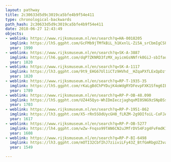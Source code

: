```yaml
---
layout: pathway
title: 2c30633d5d9c3019ca5bfe4b9f54e411
type: chronological-backwards
path_hash: 2c30633d5d9c3019ca5bfe4b9f54e411
date: 2018-06-27 12:43:49
objects:
- weblink: https://www.rijksmuseum.nl/en/search?q=HA-0018205
  imglink: https://lh5.ggpht.com/GcFMb9jTMfkBiL_h1KxnlL-Zi5A_srCbmIgCSFP6sVdOAGrSxk2hf4N-rbPM7-JxAB0HSsEbHYbsPzgeyX0OI8DAfGc=s200
  year: 1990
- weblink: https://www.rijksmuseum.nl/en/search?q=SK-A-3887
  imglink: https://lh6.ggpht.com/dqP7ZKNRD3fzMX_ayicmGsNNfrk0GiJ-sbIfauNHGXiZ0ffJcB8pyuBbWpSSYq_8GcC-JWsZdoCY0Mn-8MPLzwesgH0=s200
  year: 1820
- weblink: https://www.rijksmuseum.nl/en/search?q=SK-A-1117
  imglink: https://lh3.ggpht.com/9t9_EHG67Ul1iCTz9HVhd__HZqaPXfLExQpDzf70swEmyYg23GEAmWP1eMxPcfNlXWMe3efKHLH-8XbV1BmbZehyNWmf=s200
  year: 1820
- weblink: https://www.rijksmuseum.nl/en/search?q=RP-T-1935-35
  imglink: https://lh5.ggpht.com/rKaLgBdChPYDujK4oWdgRYDFevpFXK1Sfmg6IBiR2RYG8TMJV7MsAZPMdneNBaD9vCcf8JkwUjAEc-fYYY3yXx5blLY=s200
  year: 1789
- weblink: https://www.rijksmuseum.nl/en/search?q=RP-P-OB-48.090
  imglink: https://lh5.ggpht.com/UZ445Qyo-WhIDmIeczjaghqxMI0SNG9zSNpBSsnDEMphP6VGQO34c5x28bGTOzoqmHQDLdlFk56b5crjpSNXsqWifWE=s200
  year: 1703
- weblink: https://www.rijksmuseum.nl/en/search?q=RP-P-1951-862
  imglink: https://lh3.ggpht.com/X5-rRn5SOdUycGH8_fLRZM-2g9DIfoiL-CoFJA5RHP48dIYKrAV_IhJPk664rMIFkQtHnkFFPLjHSN-5pLkX_Yu7Mw=s200
  year: 1617
- weblink: https://www.rijksmuseum.nl/en/search?q=RP-P-OB-5277
  imglink: https://lh4.ggpht.com/wZw-Fnqso99TAN6CN2uJMfrDVS4Fzg4FvFmdK1i3hLf3iLfAaODwAi7zxBfw8G2Ge0o5KL63ZJj9-GsS-5i6ZVvApyO9=s200
  year: 1608
- weblink: https://www.rijksmuseum.nl/en/search?q=RP-P-BI-6498
  imglink: https://lh3.ggpht.com/mOTI32CbfIhJ7ziiviLFy43Z_BtfGmRbgUZ3va7q-FHrdpTM28VAm6x3uE0Bpmo-kuBsqgT8vRoEZ5SKy9_BbANV2Q=s200
  year: 1549

---
```

